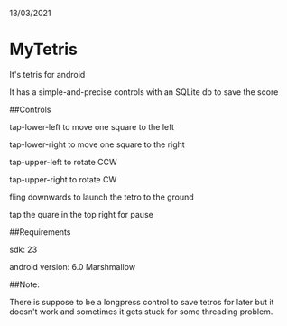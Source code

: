 13/03/2021
# MyTetris
It's tetris for android

It has a simple-and-precise controls with an SQLite db to save the score

##Controls

tap-lower-left to move one square to the left

tap-lower-right to move one square to the right

tap-upper-left to rotate CCW

tap-upper-right to rotate CW

fling downwards to launch the tetro to the ground

tap the quare in the top right for pause

##Requirements

sdk: 23

android version: 6.0 Marshmallow

##Note: 

There is suppose to be a longpress control to save tetros for later but it doesn't work and sometimes it gets stuck for some threading problem.
